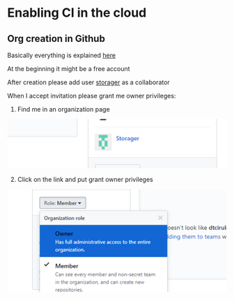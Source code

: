 # Enabling CI in the cloud

## Org creation in Github

Basically everything is explained [here](https://help.github.com/articles/creating-a-new-organization-from-scratch/)

At the beginning it might be a free account

After creation please add user [storager](https://github.com/Storager) as a collaborator

When I accept invitation please grant me owner privileges:

1. Find me in an organization page

![Me at the page](/img/gh-grant-perm-1.png)

2. Click on the link and put grant owner privileges

![Me as owner](/img/gh-grant-perm-2.png)
